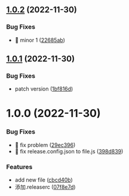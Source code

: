 ## [1.0.2](https://github.com/PingZi818/github-actions-demo/compare/v1.0.1...v1.0.2) (2022-11-30)


### Bug Fixes

* 🐛 minor 1 ([22685ab](https://github.com/PingZi818/github-actions-demo/commit/22685abc42ca329f834a2fecf6c57accb6df5fde))

## [1.0.1](https://github.com/PingZi818/github-actions-demo/compare/v1.0.0...v1.0.1) (2022-11-30)


### Bug Fixes

* patch version ([1bf816d](https://github.com/PingZi818/github-actions-demo/commit/1bf816d7328e2eeaf0c427fe2cd0cba5673add53))

# 1.0.0 (2022-11-30)


### Bug Fixes

* 🐛 fix problem ([29ec396](https://github.com/PingZi818/github-actions-demo/commit/29ec396bbe4bdc490dbf860c28da2ab7e2f0e01e))
* 🐛 fix release.config.json to file.js ([398d839](https://github.com/PingZi818/github-actions-demo/commit/398d839ef93bf80a02e02782ed05d2cab306aa83))


### Features

* add new file ([cbcd40b](https://github.com/PingZi818/github-actions-demo/commit/cbcd40bca7ed0b662405d49689fa0bbee3db964f))
* 添加.releaserc ([07f8e7d](https://github.com/PingZi818/github-actions-demo/commit/07f8e7d7f41dc4f64002268d876c45af2efba8cb))
